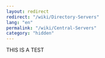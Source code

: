 ```yaml
---
layout: redirect
redirect: "/wiki/Directory-Servers"
lang: "en"
permalink: "/wiki/Central-Servers"
category: "hidden"
---
```

THIS IS A TEST

